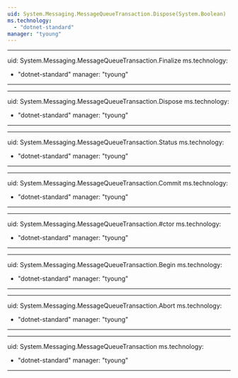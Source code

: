 ```yaml
---
uid: System.Messaging.MessageQueueTransaction.Dispose(System.Boolean)
ms.technology: 
  - "dotnet-standard"
manager: "tyoung"
---
```


---
uid: System.Messaging.MessageQueueTransaction.Finalize
ms.technology: 
  - "dotnet-standard"
manager: "tyoung"
---

---
uid: System.Messaging.MessageQueueTransaction.Dispose
ms.technology: 
  - "dotnet-standard"
manager: "tyoung"
---

---
uid: System.Messaging.MessageQueueTransaction.Status
ms.technology: 
  - "dotnet-standard"
manager: "tyoung"
---

---
uid: System.Messaging.MessageQueueTransaction.Commit
ms.technology: 
  - "dotnet-standard"
manager: "tyoung"
---

---
uid: System.Messaging.MessageQueueTransaction.#ctor
ms.technology: 
  - "dotnet-standard"
manager: "tyoung"
---

---
uid: System.Messaging.MessageQueueTransaction.Begin
ms.technology: 
  - "dotnet-standard"
manager: "tyoung"
---

---
uid: System.Messaging.MessageQueueTransaction.Abort
ms.technology: 
  - "dotnet-standard"
manager: "tyoung"
---

---
uid: System.Messaging.MessageQueueTransaction
ms.technology: 
  - "dotnet-standard"
manager: "tyoung"
---
